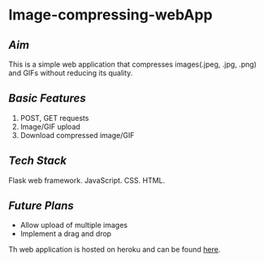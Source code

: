 # Image-compressing-webApp

## *Aim*
This is a simple web application that compresses images(.jpeg, .jpg, .png) and GIFs without reducing its quality.

## *Basic Features*
1. POST, GET requests
2. Image/GIF upload
3. Download compressed image/GIF

## *Tech Stack*
Flask web framework. JavaScript. CSS. HTML.

## *Future Plans*
- Allow upload of multiple images
- Implement a drag and drop

Th web application is hosted on heroku and can be found [here](https://squash5.herokuapp.com/).



